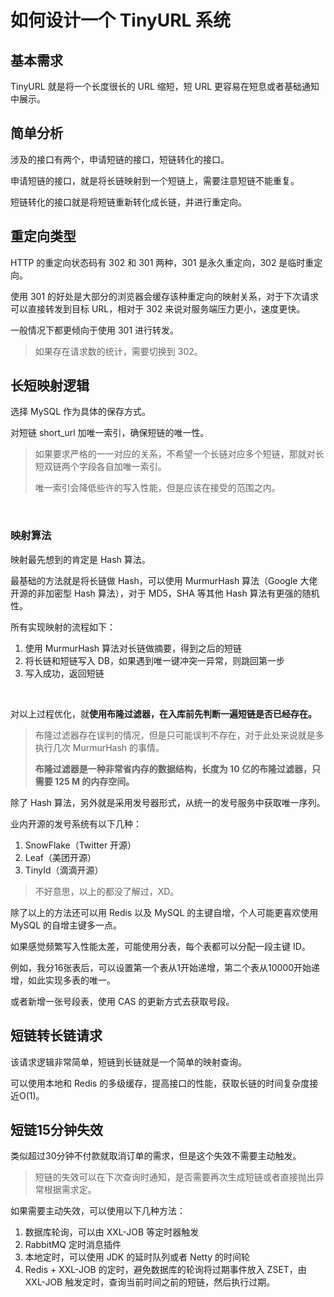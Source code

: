 # 如何设计一个 TinyURL 系统

## 基本需求

TinyURL 就是将一个长度很长的 URL 缩短，短 URL 更容易在短息或者基础通知中展示。



## 简单分析

涉及的接口有两个，申请短链的接口，短链转化的接口。

申请短链的接口，就是将长链映射到一个短链上，需要注意短链不能重复。

短链转化的接口就是将短链重新转化成长链，并进行重定向。





## 重定向类型

HTTP 的重定向状态码有 302 和 301 两种，301 是永久重定向，302 是临时重定向。

使用 301 的好处是大部分的浏览器会缓存该种重定向的映射关系，对于下次请求可以直接转发到目标 URL，相对于 302 来说对服务端压力更小，速度更快。

一般情况下都更倾向于使用 301 进行转发。

> 如果存在请求数的统计，需要切换到 302。





## 长短映射逻辑

选择 MySQL 作为具体的保存方式。

对短链 short_url 加唯一索引，确保短链的唯一性。

> 如果要求严格的一一对应的关系，不希望一个长链对应多个短链，那就对长短双链两个字段各自加唯一索引。
>
> 唯一索引会降低些许的写入性能，但是应该在接受的范围之内。

<br>

### 映射算法

映射最先想到的肯定是 Hash 算法。

最基础的方法就是将长链做 Hash，可以使用 MurmurHash 算法（Google 大佬开源的非加密型 Hash 算法），对于 MD5，SHA 等其他 Hash 算法有更强的随机性。 

所有实现映射的流程如下：

1. 使用 MurmurHash 算法对长链做摘要，得到之后的短链
2. 将长链和短链写入 DB，如果遇到唯一键冲突一异常，则跳回第一步
3. 写入成功，返回短链

<br>

对以上过程优化，就**使用布隆过滤器，在入库前先判断一遍短链是否已经存在。**

> 布隆过滤器存在误判的情况，但是只可能误判不存在，对于此处来说就是多执行几次 MurmurHash 的事情。
>
> **布隆过滤器是一种非常省内存的数据结构，长度为 10 亿的布隆过滤器，只需要 125 M 的内存空间。**



除了 Hash 算法，另外就是采用发号器形式，从统一的发号服务中获取唯一序列。

业内开源的发号系统有以下几种：

1. SnowFlake（Twitter 开源）
2. Leaf（美团开源）
3. TinyId（滴滴开源）

> 不好意思，以上的都没了解过，XD。

除了以上的方法还可以用 Redis 以及 MySQL 的主键自增，个人可能更喜欢使用 MySQL 的自增主键多一点。

如果感觉频繁写入性能太差，可能使用分表，每个表都可以分配一段主键 ID。

例如，我分16张表后，可以设置第一个表从1开始递增，第二个表从10000开始递增，如此实现多表的唯一。

或者新增一张号段表，使用 CAS 的更新方式去获取号段。



## 短链转长链请求

该请求逻辑非常简单，短链到长链就是一个简单的映射查询。

可以使用本地和 Redis 的多级缓存，提高接口的性能，获取长链的时间复杂度接近O(1)。

## 短链15分钟失效

类似超过30分钟不付款就取消订单的需求，但是这个失效不需要主动触发。

> 短链的失效可以在下次查询时通知，是否需要再次生成短链或者直接抛出异常根据需求定。

如果需要主动失效，可以使用以下几种方法：

1. 数据库轮询，可以由 XXL-JOB 等定时器触发
2. RabbitMQ  定时消息插件
3. 本地定时，可以使用 JDK 的延时队列或者 Netty 的时间轮
4. Redis + XXL-JOB 的定时，避免数据库的轮询将过期事件放入 ZSET，由 XXL-JOB 触发定时，查询当前时间之前的短链，然后执行过期。